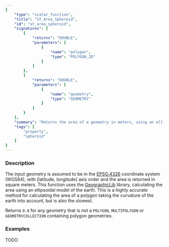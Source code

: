 ```yaml
---
{
    "type": "scalar_function",
    "title": "ST_Area_Spheroid",
    "id": "st_area_spheroid",
    "signatures": [
        {
            "returns": "DOUBLE",
            "parameters": [
                {
                    "name": "polygon",
                    "type": "POLYGON_2D"
                }
            ]
        },
        {
            "returns": "DOUBLE",
            "parameters": [
                {
                    "name": "geometry",
                    "type": "GEOMETRY"
                }
            ]
        }
    ],
    "summary": "Returns the area of a geometry in meters, using an ellipsoidal model of the earth",
    "tags": [
        "property",
        "spheroid"
    ]
}
---
```


### Description

The input geometry is assumed to be in the [EPSG:4326](https://en.wikipedia.org/wiki/World_Geodetic_System) coordinate system (WGS84), with [latitude, longitude] axis order and the area is returned in square meters. This function uses the [GeographicLib](https://geographiclib.sourceforge.io/) library, calculating the area using an ellipsoidal model of the earth. This is a highly accurate method for calculating the area of a polygon taking the curvature of the earth into account, but is also the slowest.

Returns `0.0` for any geometry that is not a `POLYGON`, `MULTIPOLYGON` or `GEOMETRYCOLLECTION` containing polygon geometries.


### Examples

TODO

